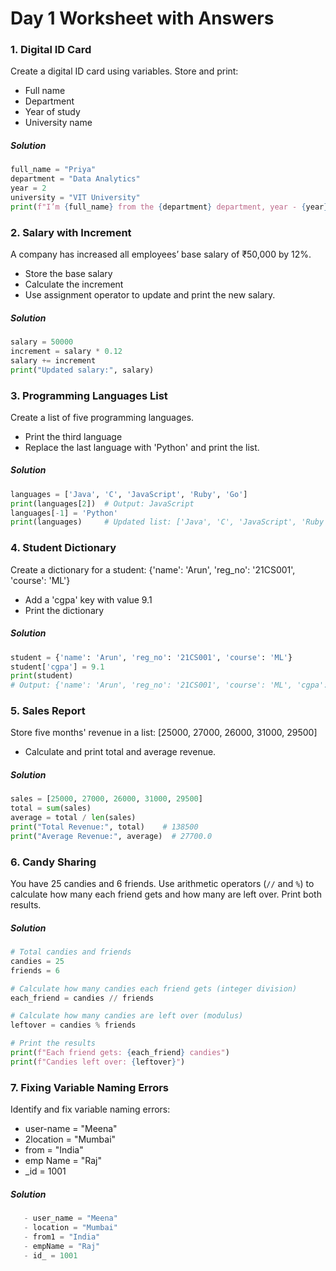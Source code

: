 # Day 1 Worksheet with Answers


### **1. Digital ID Card**
Create a digital ID card using variables. Store and print:
   - Full name
   - Department
   - Year of study
   - University name <br>
##### **Solution**
```python
full_name = "Priya"
department = "Data Analytics"
year = 2
university = "VIT University"
print(f"I’m {full_name} from the {department} department, year - {year} at {university}.")
```

### 2. **Salary with Increment**
A company has increased all employees’ base salary of ₹50,000 by 12%.
   - Store the base salary
   - Calculate the increment
   - Use assignment operator to update and print the new salary.

##### **Solution**
```python
salary = 50000
increment = salary * 0.12
salary += increment
print("Updated salary:", salary)
```

### 3. **Programming Languages List**
Create a list of five programming languages.
   - Print the third language
   - Replace the last language with 'Python' and print the list.
##### **Solution**
```python
languages = ['Java', 'C', 'JavaScript', 'Ruby', 'Go']
print(languages[2])  # Output: JavaScript
languages[-1] = 'Python'
print(languages)     # Updated list: ['Java', 'C', 'JavaScript', 'Ruby', 'Python']
```

### 4. **Student Dictionary**
Create a dictionary for a student:
   {'name': 'Arun', 'reg_no': '21CS001', 'course': 'ML'}
   - Add a 'cgpa' key with value 9.1
   - Print the dictionary
##### **Solution**
```python
student = {'name': 'Arun', 'reg_no': '21CS001', 'course': 'ML'}
student['cgpa'] = 9.1
print(student)
# Output: {'name': 'Arun', 'reg_no': '21CS001', 'course': 'ML', 'cgpa': 9.1}
```

### 5. **Sales Report**
Store five months' revenue in a list: [25000, 27000, 26000, 31000, 29500]
   - Calculate and print total and average revenue.
##### **Solution**
```python
sales = [25000, 27000, 26000, 31000, 29500]
total = sum(sales)
average = total / len(sales)
print("Total Revenue:", total)    # 138500
print("Average Revenue:", average)  # 27700.0
```
### 6. **Candy Sharing**  
   You have 25 candies and 6 friends. Use arithmetic operators (`//` and `%`) to calculate how many each friend gets and how many are left over. Print both results.
##### **Solution**
```python
# Total candies and friends
candies = 25
friends = 6

# Calculate how many candies each friend gets (integer division)
each_friend = candies // friends

# Calculate how many candies are left over (modulus)
leftover = candies % friends

# Print the results
print(f"Each friend gets: {each_friend} candies")
print(f"Candies left over: {leftover}")
```

### 7. Fixing Variable Naming Errors
Identify and fix variable naming errors:
   - user-name = "Meena"
   - 2location = "Mumbai"
   - from = "India"
   - emp Name = "Raj"
   - _id = 1001
##### **Solution**
```python
   - user_name = "Meena"
   - location = "Mumbai"
   - from1 = "India"
   - empName = "Raj"
   - id_ = 1001
```